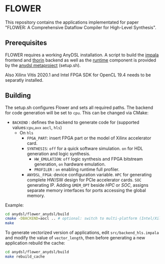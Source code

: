 # FLOWER #

This repository contains the applications implementated for paper "FLOWER: A Comprehensive Dataflow Compiler for High-Level Synthesis".

## Prerequisites ##
FLOWER requires a working AnyDSL installation. A script to build the [impala](https://github.com/AnyDSL/impala) frontend and [thorin](https://github.com/AnyDSL/thorin) backend as well as the [runtime](https://github.com/AnyDSL/runtime) component is provided by the [anydsl metaproject](https://github.com/AnyDSL/anydsl) (setup.sh).

Also Xilinx Vitis 2020.1 and Intel FPGA SDK for OpenCL 19.4 needs to be separatly installed.

## Building ##
The setup.sh configures Flower and sets all required paths. The backend for code generation will be set to `cpu`. This can be changed via CMake:
- `BACKEND` : defines the backend to generate code for (supported values:`cpu`,`avx` `aocl`, `hls`)
    + On `hls`
        - `FPGA_PART`: insert FPGA part or the model of Xilinx accelerator card.
        - `SYNTHESIS`: `off` for a quick software simulation. `on` for HDL generation and logic synthesis.
            - `HW_EMULATION`: `off` logic synthesis and FPGA bitstream generation, `on` hardware emulation.
            - `PROFILER` : `on` enabling runtime full profiler.
        - `ANYDSL_FPGA`: device configuration variable. `HPC` for generating complete HW/SW design for PCIe accelerator cards. `SOC` generating IP.
        Adding `GMEM_OPT` beside *HPC* or *SOC*, assigns separate memory interfaces for ports accessing the global memory.

Example:
```bash
cd anydsl/flower_anydsl/build
cmake -DBACKEND=aocl .. # optional: switch to multi-platform (Intel/Xilinx) OpenCL backend.
make
```

To generate vectorized version of applications, edit `src/backend_hls.impala` and modify the value of `vector_length`, then before generating a new application rebuild the cache:
```bash
cd anydsl/flower_anydsl/build
make rebuild_cache
```
